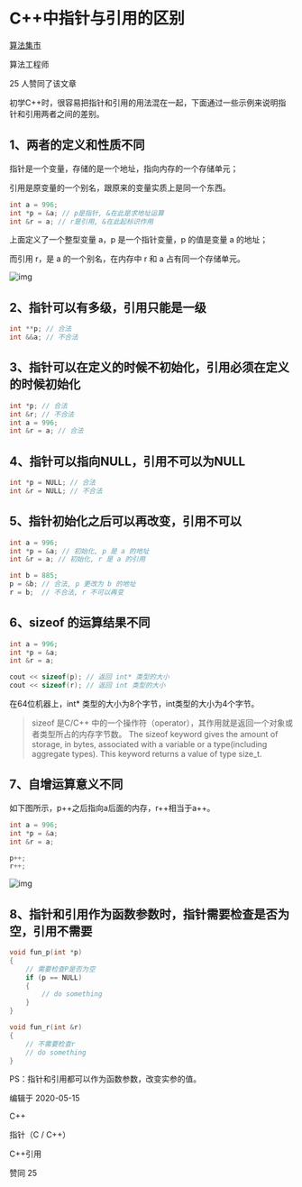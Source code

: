 # C++中指针与引用的区别

[算法集市](https://www.zhihu.com/people/zhimakaimencsd)

算法工程师



25 人赞同了该文章

初学C++时，很容易把指针和引用的用法混在一起，下面通过一些示例来说明指针和引用两者之间的差别。

## 1、两者的定义和性质不同

指针是一个变量，存储的是一个地址，指向内存的一个存储单元；

引用是原变量的一个别名，跟原来的变量实质上是同一个东西。

```cpp
int a = 996;
int *p = &a; // p是指针, &在此是求地址运算
int &r = a; // r是引用, &在此起标识作用
```

上面定义了一个整型变量 a，p 是一个指针变量，p 的值是变量 a 的地址；

而引用 r，是 a 的一个别名，在内存中 r 和 a 占有同一个存储单元。

![img](https://pic2.zhimg.com/80/v2-ffa5582dfe8d6d1116c55c7b8db47a21_720w.jpg)

## 2、指针可以有多级，引用只能是一级

```cpp
int **p; // 合法
int &&a; // 不合法
```

## 3、指针可以在定义的时候不初始化，引用必须在定义的时候初始化

```cpp
int *p; // 合法
int &r; // 不合法
int a = 996;
int &r = a; // 合法
```

## 4、指针可以指向NULL，引用不可以为NULL

```cpp
int *p = NULL; // 合法
int &r = NULL; // 不合法
```

## 5、指针初始化之后可以再改变，引用不可以

```cpp
int a = 996;
int *p = &a; // 初始化, p 是 a 的地址
int &r = a; // 初始化, r 是 a 的引用

int b = 885;
p = &b;	// 合法, p 更改为 b 的地址
r = b; 	// 不合法, r 不可以再变
```

## 6、sizeof 的运算结果不同

```cpp
int a = 996;
int *p = &a;
int &r = a;

cout << sizeof(p); // 返回 int* 类型的大小
cout << sizeof(r); // 返回 int 类型的大小
```

在64位机器上，int* 类型的大小为8个字节，int类型的大小为4个字节。

> sizeof 是C/C++ 中的一个操作符（operator），其作用就是返回一个对象或者类型所占的内存字节数。
> The sizeof keyword gives the amount of storage, in bytes, associated with a variable or a type(including aggregate types). This keyword returns a value of type size_t.

## 7、自增运算意义不同

如下图所示，p++之后指向a后面的内存，r++相当于a++。

```cpp
int a = 996;
int *p = &a;
int &r = a;

p++;
r++;
```

![img](https://pic2.zhimg.com/80/v2-f0b7762e624b96e7beb3ba8ea513cbc9_720w.jpg)

## 8、指针和引用作为函数参数时，指针需要检查是否为空，引用不需要

```cpp
void fun_p(int *p)
{
    // 需要检查P是否为空
    if (p == NULL) 
    {
        // do something
    }
}

void fun_r(int &r)
{
    // 不需要检查r
    // do something
}
```

PS：指针和引用都可以作为函数参数，改变实参的值。



编辑于 2020-05-15

C++

指针（C / C++）

C++引用

赞同 25